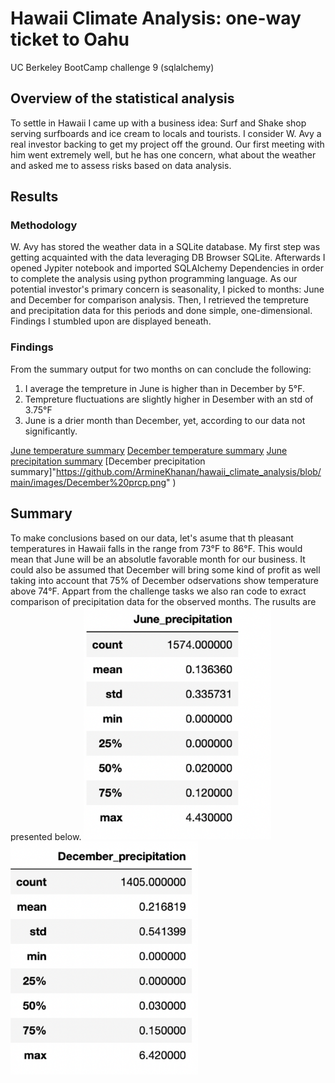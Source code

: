 # Hawaii Climate Analysis: one-way ticket to Oahu
UC Berkeley BootCamp challenge 9 (sqlalchemy)


## Overview of the statistical analysis

To settle in Hawaii I came up with a business idea: Surf and Shake shop serving surfboards and ice cream to locals and tourists. I consider W. Avy a real investor backing to get my project off the ground. Our first meeting with him went extremely well, but he has one concern, what about the weather and asked me to assess risks based on data analysis.

## Results

### Methodology
W. Avy has stored the weather data in a SQLite database. My first step was getting acquainted with the data leveraging DB Browser SQLite. Afterwards I opened Jypiter notebook and imported SQLAlchemy Dependencies in order to complete the analysis using python programming language.
As our potential investor's primary concern is seasonality, I picked to months: June and December for comparison analysis. Then, I retrieved the tempreture and precipitation data for this periods and done simple, one-dimensional. Findings I stumbled upon are displayed beneath.

### Findings
From the summary output for two months on can conclude the following:
1. I average the tempreture in June is higher than in December by 5°F. 
2. Tempreture fluctuations are slightly higher in Desember with an std of 3.75°F
3. June is a drier month than December, yet, according to our data not significantly.

[June temperature summary]("https://github.com/ArmineKhanan/hawaii_climate_analysis/blob/main/images/June%20temp.png" ) 
[December temperature summary]("https://github.com/ArmineKhanan/hawaii_climate_analysis/blob/main/images/December%20temp.png")
[June precipitation summary]("https://github.com/ArmineKhanan/hawaii_climate_analysis/blob/main/images/June%20prcp.png")
[December precipitation summary]"https://github.com/ArmineKhanan/hawaii_climate_analysis/blob/main/images/December%20prcp.png" )

## Summary
To make conclusions based on our data, let's asume that th pleasant temperatures in Hawaii falls in the range from 73°F to 86°F. This would mean that June will be an absolutle favorable month for our business. It could also be assumed that December will bring some kind of profit as well taking into account that 75% of December odservations show temperature above 74°F. 
Appart from the challenge tasks we also ran code to exract comparison of precipitation data for the observed months. The rusults are presented below.
<img src="https://github.com/ArmineKhanan/hawaii_climate_analysis/blob/main/images/June%20prcp.png" width ="300"> <img src="https://github.com/ArmineKhanan/hawaii_climate_analysis/blob/main/images/December%20prcp.png" width="300" />
